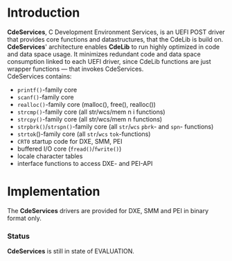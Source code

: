 # Introduction
**CdeServices**, C Development Environment Services, is an UEFI POST driver that provides core
functions and datastructures, that the CdeLib is build on. **CdeServices**' architecture enables
**CdeLib** to run highly optimized in code and data space usage. It minimizes redundant code and
data space consumption linked to each UEFI driver, since CdeLib functions are just wrapper
functions — that invokes CdeServices.<br>
CdeServices contains:
  * `printf()`-family core
  * `scanf()`-family core
  * `realloc()`-family core (malloc(), free(), realloc())
  * `strcmp()`-family core (all str/wcs/mem n i functions)
  * `strcpy()`-family core (all str/wcs/mem n functions)
  * `strpbrk()`/`strspn()`-family core (all `str`/`wcs` `pbrk`- and `spn`- functions)
  * `strtok`()-family core (all `str`/`wcs` `tok`-functions)
  * `CRT0` startup code for DXE, SMM, PEI
  * buffered I/O core (`fread()`/`fwrite()`)
  * locale character tables
  * interface functions to access DXE- and PEI-API
# Implementation

The **CdeServices** drivers are provided for DXE, SMM and PEI in binary format only.

### Status
**CdeServices** is still in state of EVALUATION. 
